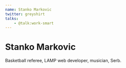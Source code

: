 ```yaml
---
name: Stanko Markovic
twitter: greyshirt
talks:
    - @talk:work-smart
---
```


# Stanko Markovic

Basketball referee, LAMP web developer, musician, Serb.
